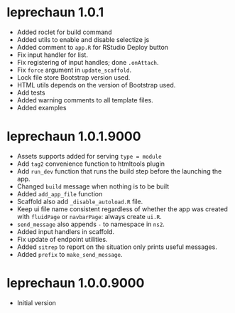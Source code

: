 # leprechaun 1.0.1

- Added roclet for build command
- Added utils to enable and disable selectize js
- Added comment to `app.R` for RStudio Deploy button
- Fix input handler for list.
- Fix registering of input handles; done `.onAttach`.
- Fix `force` argument in `update_scaffold`.
- Lock file store Bootstrap version used.
- HTML utils depends on the version of Bootstrap used.
- Add tests
- Added warning comments to all template files.
- Added examples

# leprechaun 1.0.1.9000

- Assets supports added for serving `type = module`
- Add `tag2` convenience function to htmltools plugin
- Add `run_dev` function that runs the build step before
the launching the app.
- Changed `build` message when nothing is to be built
- Added `add_app_file` function
- Scaffold also add `_disable_autoload.R` file.
- Keep ui file name consistent regardless of whether the app
was created with `fluidPage` or `navbarPage`: always create
`ui.R`.
- `send_message` also appends `-` to namespace in `ns2`.
- Added input handlers in scaffold.
- Fix update of endpoint utilities.
- Added `sitrep` to report on the situation
only prints useful messages.
- Added `prefix` to `make_send_message`.

# leprechaun 1.0.0.9000

- Initial version
